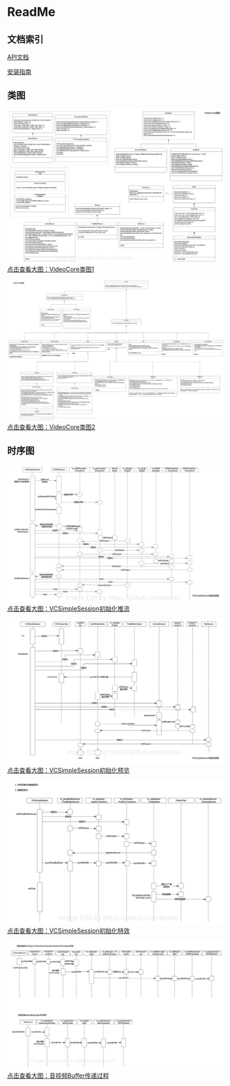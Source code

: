 # ReadMe

## 文档索引

[API文档](./API.md)

[安装指南](./InstallGuide.md)

## 类图 

![](./img/VideoCore类图1.jpg)
[点击查看大图：VideoCore类图1](./img/VideoCore类图1.jpg)

![](./img/VideoCore类图2.jpg)
[点击查看大图：VideoCore类图2](./img/VideoCore类图2.jpg)

## 时序图

![](./img/VCSimpleSession初始化推流.jpg)
[点击查看大图：VCSimpleSession初始化推流](./img/VCSimpleSession初始化推流.jpg)

![](./img/VCSimpleSession初始化预览.jpg)
[点击查看大图：VCSimpleSession初始化预览](./img/VCSimpleSession初始化预览.jpg)

![](./img/VCSimpleSession初始化特效.jpg)
[点击查看大图：VCSimpleSession初始化特效](./img/VCSimpleSession初始化特效.jpg)

![](./img/音视频Buffer传递过程.jpg)
[点击查看大图：音视频Buffer传递过程](./img/音视频Buffer传递过程.jpg)